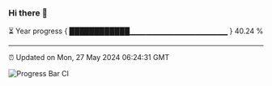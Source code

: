### Hi there 👋

⏳ Year progress { ████████████▁▁▁▁▁▁▁▁▁▁▁▁▁▁▁▁▁▁ } 40.24 %

---

⏰ Updated on Mon, 27 May 2024 06:24:31 GMT

![Progress Bar CI](https://github.com/liununu/liununu/workflows/Progress%20Bar%20CI/badge.svg)
